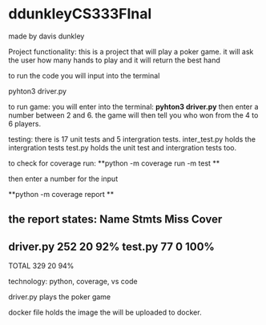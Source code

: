 # ddunkleyCS333FInal
made by davis dunkley

Project functionality: 
  this is a project that will play a poker game.
  it will ask the user how many hands to play and it will return the best hand
   
  to run the code you will input into the terminal 
  
  pyhton3 driver.py

to run game: you will enter into the terminal: 
**pyhton3 driver.py**
then enter a number between 2 and 6.
the game will then tell you who won from the 4 to 6 players.
   
testing:
  there is 17 unit tests and 5 intergration tests.
  inter_test.py holds the intergration tests 
  test.py holds the unit test and intergration tests too.
  
  to check for coverage 
  run: 
  **python -m coverage run -m test  **
  
  then enter a number for the input

  **python -m coverage report  **
 
 the report states: 
 Name        Stmts   Miss  Cover
-------------------------------
driver.py     252     20    92%
test.py        77      0   100%
-------------------------------
TOTAL         329     20    94%

  
technology:
  python, coverage, vs code 
  
driver.py 
  plays the poker game 
  
docker file holds the image the will be uploaded to docker. 
